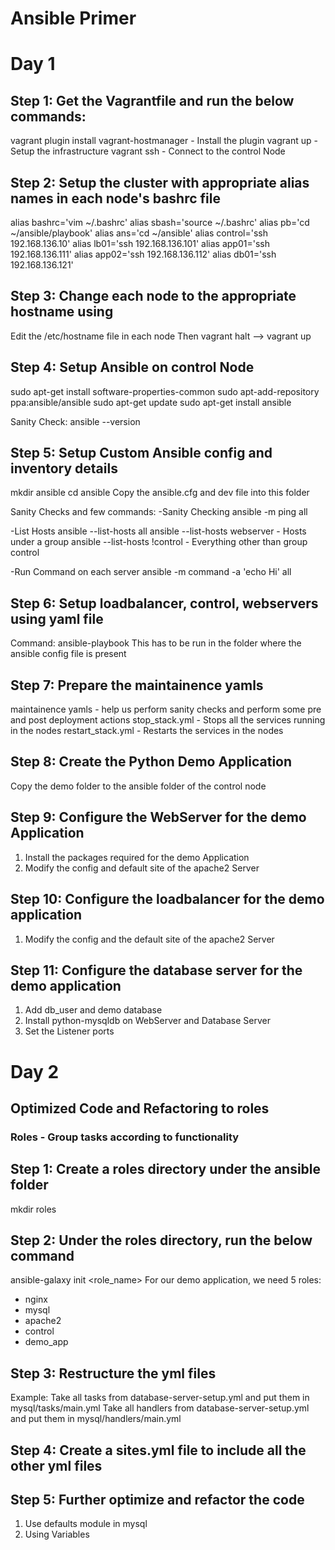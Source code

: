 # Ansible Primer

# Day 1

## Step 1: Get the Vagrantfile and run the below commands:
vagrant plugin install vagrant-hostmanager - Install the plugin
vagrant up - Setup the infrastructure
vagrant ssh - Connect to the control Node

## Step 2: Setup the cluster with appropriate alias names in each node's bashrc file
alias bashrc='vim ~/.bashrc'
alias sbash='source ~/.bashrc'
alias pb='cd ~/ansible/playbook'
alias ans='cd ~/ansible'
alias control='ssh 192.168.136.10'
alias lb01='ssh 192.168.136.101'
alias app01='ssh 192.168.136.111'
alias app02='ssh 192.168.136.112'
alias db01='ssh 192.168.136.121'

## Step 3: Change each node to the appropriate hostname using
Edit the /etc/hostname file in each node
Then vagrant halt --> vagrant up

## Step 4: Setup Ansible on control Node
sudo apt-get install software-properties-common
sudo apt-add-repository ppa:ansible/ansible
sudo apt-get update
sudo apt-get install ansible

Sanity Check: ansible --version

## Step 5: Setup Custom Ansible config and inventory details
mkdir ansible
cd ansible
Copy the ansible.cfg and dev file into this folder

Sanity Checks and few commands:
-Sanity Checking
ansible -m ping all

-List Hosts
ansible --list-hosts all
ansible --list-hosts webserver - Hosts under a group
ansible --list-hosts \!control - Everything other than group control

-Run Command on each server
ansible -m command -a 'echo Hi' all

## Step 6: Setup loadbalancer, control, webservers using yaml file
Command: ansible-playbook <YAML File>
This has to be run in the folder where the ansible config file is present

## Step 7: Prepare the maintainence yamls
maintainence yamls - help us perform sanity checks and perform some pre and post deployment actions
stop_stack.yml - Stops all the services running in the nodes
restart_stack.yml - Restarts the services in the nodes

## Step 8: Create the Python Demo Application
Copy the demo folder to the ansible folder of the control node

## Step 9: Configure the WebServer for the demo Application
1. Install the packages required for the demo Application
2. Modify the config and default site of the apache2 Server

## Step 10: Configure the loadbalancer for the demo application
1. Modify the config and the default site of the apache2 Server

## Step 11: Configure the database server for the demo application
1. Add db_user and demo database
2. Install python-mysqldb on WebServer and Database Server
3. Set the Listener ports

# Day 2
## Optimized Code and Refactoring to roles
### Roles - Group tasks according to functionality

## Step 1: Create a roles directory under the ansible folder
mkdir roles

## Step 2: Under the roles directory, run the below command

ansible-galaxy init <role_name>
For our demo application, we need 5 roles:
* nginx
* mysql
* apache2
* control
* demo_app

## Step 3: Restructure the yml files
Example:
Take all tasks from database-server-setup.yml and put them in mysql/tasks/main.yml
Take all handlers from database-server-setup.yml and put them in mysql/handlers/main.yml

## Step 4: Create a sites.yml file to include all the other yml files

## Step 5: Further optimize and refactor the code
1. Use defaults module in mysql
2. Using Variables
